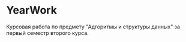 # YearWork
 Курсовая работа по предмету "Адгоритмы и структуры данных" за первый семестр второго курса.
